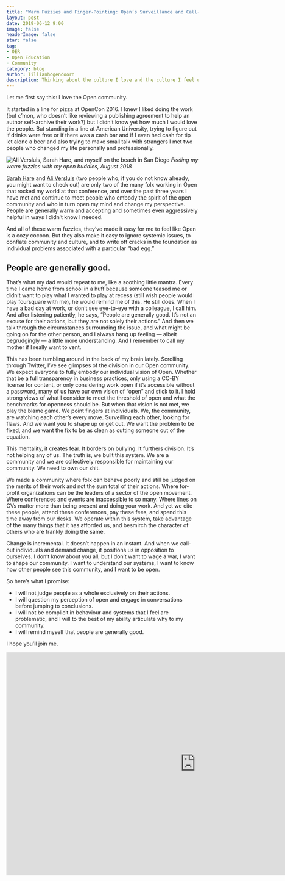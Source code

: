 ```yaml
---
title: "Warm Fuzzies and Finger-Pointing: Open’s Surveillance and Call-Out Culture"
layout: post
date: 2019-06-12 9:00
image: false
headerImage: false
star: false
tag:
- OER
- Open Education
- Community
category: blog
author: lillianhogendoorn
description: Thinking about the culture I love and the culture I feel uncomfortable in and why they are the same.
---
```


Let me first say this: I love the Open community.

It started in a line for pizza at OpenCon 2016. I knew I liked doing the work (but c’mon, who doesn’t like reviewing a publishing agreement to help an author self-archive their work?) but I didn’t know yet how much I would love the people. But standing in a line at American University, trying to figure out if drinks were free or if there was a cash bar and if I even had cash for tip let alone a beer and also trying to make small talk with strangers I met two people who changed my life personally and professionally.

![Ali Versluis, Sarah Hare, and myself on the beach in San Diego](https://miro.medium.com/max/7262/1*gYCPQWK6ieLVqZPymCp1dg.jpeg)
*Feeling my warm fuzzies with my open buddies, August 2018*

[Sarah Hare](https://twitter.com/SarahEHare) and [Ali Versluis](https://twitter.com/aliversluis) (two people who, if you do not know already, you might want to check out) are only two of the many folx working in Open that rocked my world at that conference, and over the past three years I have met and continue to meet people who embody the spirit of the open community and who in turn open my mind and change my perspective. People are generally warm and accepting and sometimes even aggressively helpful in ways I didn’t know I needed.

And all of these warm fuzzies, they’ve made it easy for me to feel like Open is a cozy cocoon. But they also make it easy to ignore systemic issues, to conflate community and culture, and to write off cracks in the foundation as individual problems associated with a particular “bad egg.”

## People are generally good.

That’s what my dad would repeat to me, like a soothing little mantra. Every time I came home from school in a huff because someone teased me or didn’t want to play what I wanted to play at recess (still wish people would play foursquare with me), he would remind me of this. He still does. When I have a bad day at work, or don’t see eye-to-eye with a colleague, I call him. And after listening patiently, he says, “People are generally good. It’s not an excuse for their actions, but they are not solely their actions.” And then we talk through the circumstances surrounding the issue, and what might be going on for the other person, and I always hang up feeling — albeit begrudgingly — a little more understanding. And I remember to call my mother if I really want to vent.

This has been tumbling around in the back of my brain lately. Scrolling through Twitter, I’ve see glimpses of the division in our Open community. We expect everyone to fully embody our individual vision of Open. Whether that be a full transparency in business practices, only using a CC-BY license for content, or only considering work open if it’s accessible without a password, many of us have our own vision of “open” and stick to it. I hold strong views of what I consider to meet the threshold of open and what the benchmarks for openness should be. But when that vision is not met, we play the blame game. We point fingers at individuals. We, the community, are watching each other’s every move. Surveilling each other, looking for flaws. And we want you to shape up or get out. We want the problem to be fixed, and we want the fix to be as clean as cutting someone out of the equation.

This mentality, it creates fear. It borders on bullying. It furthers division. It’s not helping any of us. The truth is, we built this system. We are a community and we are collectively responsible for maintaining our community. We need to own our shit.

We made a community where folx can behave poorly and still be judged on the merits of their work and not the sum total of their actions. Where for-profit organizations can be the leaders of a sector of the open movement. Where conferences and events are inaccessible to so many. Where lines on CVs matter more than being present and doing your work. And yet we cite these people, attend these conferences, pay these fees, and spend this time away from our desks. We operate within this system, take advantage of the many things that it has afforded us, and besmirch the character of others who are frankly doing the same.

Change is incremental. It doesn’t happen in an instant. And when we call-out individuals and demand change, it positions us in opposition to ourselves. I don’t know about you all, but I don’t want to wage a war, I want to shape our community. I want to understand our systems, I want to know how other people see this community, and I want to be open.

So here’s what I promise:
* I will not judge people as a whole exclusively on their actions.
* I will question my perception of open and engage in conversations before jumping to conclusions.
* I will not be complicit in behaviour and systems that I feel are problematic, and I will to the best of my ability articulate why to my community.
* I will remind myself that people are generally good.

I hope you’ll join me.

<iframe src="https://h5pstudio.ecampusontario.ca/h5p/421/embed" width="993" height="584" frameborder="0" allowfullscreen="allowfullscreen"></iframe><script src="https://h5pstudio.ecampusontario.ca/modules/contrib/h5p/vendor/h5p/h5p-core/js/h5p-resizer.js" charset="UTF-8"></script>
